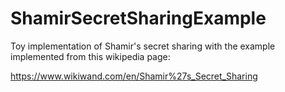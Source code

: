# ShamirSecretSharingExample

Toy implementation of Shamir's secret sharing with the example 
implemented from this wikipedia page:

https://www.wikiwand.com/en/Shamir%27s_Secret_Sharing

